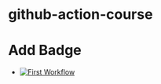 # github-action-course

# Add Badge

- [![First Workflow](https://github.com/playpen-courses/github-action-course/actions/workflows/first-workflow.yml/badge.svg)](https://github.com/playpen-courses/github-action-course/actions/workflows/first-workflow.yml)